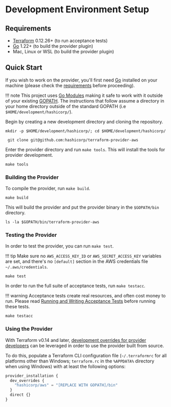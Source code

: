 # Development Environment Setup

## Requirements

- [Terraform](https://www.terraform.io/downloads.html) 0.12.26+ (to run acceptance tests)
- [Go](https://golang.org/doc/install) 1.22+ (to build the provider plugin)
- Mac, Linux or WSL (to build the provider plugin)

## Quick Start

If you wish to work on the provider, you'll first need [Go](http://www.golang.org) installed on your machine (please check the [requirements](#requirements) before proceeding).

!!! note
    This project uses [Go Modules](https://blog.golang.org/using-go-modules) making it safe to work with it outside of your existing [GOPATH](http://golang.org/doc/code.html#GOPATH). The instructions that follow assume a directory in your home directory outside of the standard GOPATH (i.e `$HOME/development/hashicorp/`).

Begin by creating a new development directory and cloning the repository.

```console
mkdir -p $HOME/development/hashicorp/; cd $HOME/development/hashicorp/
```

```console
 git clone git@github.com:hashicorp/terraform-provider-aws
```

Enter the provider directory and run `make tools`. This will install the tools for provider development.

```console
make tools
```

### Building the Provider

To compile the provider, run `make build`.

```console
make build
```

This will build the provider and put the provider binary in the `$GOPATH/bin` directory.

```console
ls -la $GOPATH/bin/terraform-provider-aws
```

### Testing the Provider

In order to test the provider, you can run `make test`.

!!! tip
    Make sure no `AWS_ACCESS_KEY_ID` or `AWS_SECRET_ACCESS_KEY` variables are set, and there's no `[default]` section in the AWS credentials file `~/.aws/credentials`.

```console
make test
```

In order to run the full suite of acceptance tests, run `make testacc`.

!!! warning
    Acceptance tests create real resources, and often cost money to run. Please read [Running and Writing Acceptance Tests](running-and-writing-acceptance-tests.md) before running these tests.

```console
make testacc
```

### Using the Provider

With Terraform v0.14 and later, [development overrides for provider developers](https://www.terraform.io/cli/config/config-file#development-overrides-for-provider-developers) can be leveraged in order to use the provider built from source.

To do this, populate a Terraform CLI configuration file (`~/.terraformrc` for all platforms other than Windows; `terraform.rc` in the `%APPDATA%` directory when using Windows) with at least the following options:

```terraform
provider_installation {
  dev_overrides {
    "hashicorp/aws" = "[REPLACE WITH GOPATH]/bin"
  }
  direct {}
}
```
